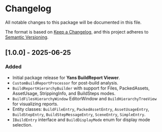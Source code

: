 # Changelog

All notable changes to this package will be documented in this file.

The format is based on [Keep a Changelog](https://keepachangelog.com/en/1.0.0/), and this project adheres to [Semantic Versioning](https://semver.org/spec/v2.0.0.html).

## [1.0.0] - 2025-06-25
### Added
- Initial package release for **Yans BuildReport Viewer**.
- `CustomBuildReportProcessor` for post-build analysis.
- `BuildReportHierarchyBuilder` with support for Files, PackedAssets, AssetUsage, StrippingInfo, and BuildSteps modes.
- `BuildFilesHierarchyWindow` EditorWindow and `BuildHierarchyTreeView` for visualizing reports.
- Entity classes: `BuildFileEntry`, `PackedAssetEntry`, `AssetUsageEntry`, `BuildStepEntry`, `BuildStepMessageEntry`, `SceneEntry`, `SimpleEntry`.
- `IBuildEntry` interface and `BuildDisplayMode` enum for display mode selection.
